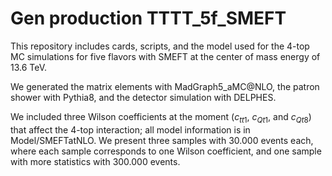 # Gen production TTTT_5f_SMEFT

This repository includes cards, scripts, and the model used for the 4-top MC simulations for five flavors with SMEFT at the center of mass energy of 13.6 TeV.

We generated the matrix elements with MadGraph5_aMC@NLO, the patron shower with Pythia8, and the detector simulation with DELPHES.

We included three Wilson coefficients at the moment ($c_{tt1}$, $c_{Qt1}$, and $c_{Qt8}$) that affect the 4-top interaction; all model information is in Model/SMEFTatNLO.
We present three samples with 30.000 events each, where each sample corresponds to one Wilson coefficient, and one sample with more statistics with 300.000 events.  
